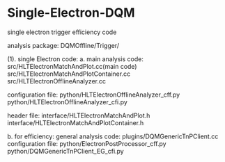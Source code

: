 # Single-Electron-DQM
single electron trigger efficiency code

analysis package:   DQMOffline/Trigger/

(1). single Electron code:
a. main analysis code:
src/HLTElectronMatchAndPlot.cc(main code)
src/HLTElectronMatchAndPlotContainer.cc
src/HLTElectronOfflineAnalyzer.cc

configuration file:
python/HLTElectronOfflineAnalyzer_cff.py
python/HLTElectronOfflineAnalyzer_cfi.py

header file:
interface/HLTElectronMatchAndPlot.h
interface/HLTElectronMatchAndPlotContainer.h

b. for efficiency:
general analysis code:
     plugins/DQMGenericTnPClient.cc
configuration file:
     python/ElectronPostProcessor_cff.py
     python/DQMGenericTnPClient_EG_cfi.py
